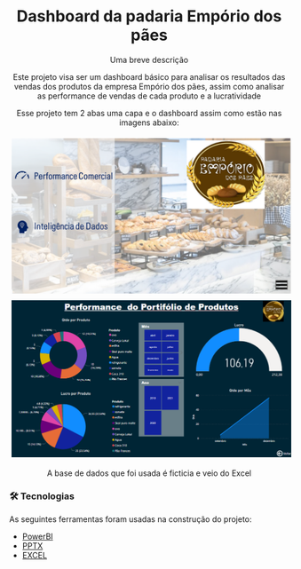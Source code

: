 <h1 align="center">Dashboard da padaria Empório dos pães</h1>

<p align="center">Uma breve descrição</p>

<p align="center">Este projeto visa ser um dashboard básico para analisar os resultados das vendas dos produtos da empresa Empório dos pães,
assim como analisar as performance de vendas de cada produto  e a lucratividade</p>

<p align="center">Esse projeto tem 2 abas uma capa e o dashboard assim como estão nas imagens abaixo:</p>

<a href="#">
    <img src="svg/1.png" alt="html" style="vertical-align:top; margin:6px 4px">
  </a> 




  <a href="#">
    <img src="svg/2.png" alt="html" style="vertical-align:top; margin:6px 4px">
  </a>


<p align="center">A base de dados que foi usada é ficticia e veio do Excel</p>

### 🛠 Tecnologias

As seguintes ferramentas foram usadas na construção do projeto:

- [PowerBI](https://powerbi.microsoft.com/pt-br/)
- [PPTX](https://www.office.com/launch/powerpoint)
- [EXCEL](https://office.live.com/start/Excel.aspx?ui=pt-BR)

